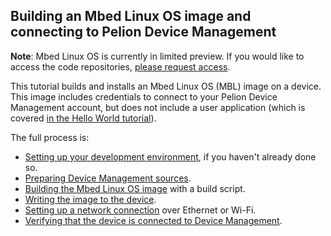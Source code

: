 <h2 id="mbl-pelion-connect">Building an Mbed Linux OS image and connecting to Pelion Device Management</h2>

<span class="notes">**Note**: Mbed Linux OS is currently in limited preview. If you would like to access the code repositories, [please request access](https://os.mbed.com/linux-os/).</span>

This tutorial builds and installs an Mbed Linux OS (MBL) image on a device. This image includes credentials to connect to your Pelion Device Management account, but does not include a user application (which is covered [in the Hello World tutorial](../getting-started/tutorial-user-application.html)).

The full process is:

* [Setting up your development environment](), if you haven't already done so.
* [Preparing Device Management sources](preparing-device-management-sources.html).
* [Building the Mbed Linux OS image](building-an-mbl-image.html) with a build script.
* [Writing the image to the device](writing-and-booting-the-disk-image.html).
* [Setting up a network connection](setting-up-a-network-connection.html) over Ethernet or Wi-Fi.
* [Verifying that the device is connected to Device Management](verifying-that-the-device-is-connected-to-device-management.html).
